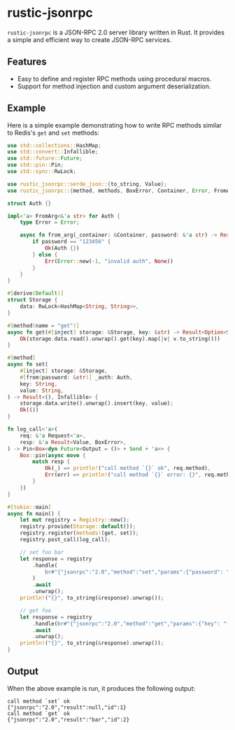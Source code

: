 # rustic-jsonrpc

`rustic-jsonrpc` is a JSON-RPC 2.0 server library written in Rust. It provides a simple and efficient way to create JSON-RPC services.

## Features

- Easy to define and register RPC methods using procedural macros.
- Support for method injection and custom argument deserialization.

## Example

Here is a simple example demonstrating how to write RPC methods similar to Redis's `get` and `set` methods:

```rust
use std::collections::HashMap;
use std::convert::Infallible;
use std::future::Future;
use std::pin::Pin;
use std::sync::RwLock;

use rustic_jsonrpc::serde_json::{to_string, Value};
use rustic_jsonrpc::{method, methods, BoxError, Container, Error, FromArg, Registry, Request};

struct Auth {}

impl<'a> FromArg<&'a str> for Auth {
    type Error = Error;

    async fn from_arg(_container: &Container, password: &'a str) -> Result<Self, Self::Error> {
        if password == "123456" {
            Ok(Auth {})
        } else {
            Err(Error::new(-1, "invalid auth", None))
        }
    }
}

#[derive(Default)]
struct Storage {
    data: RwLock<HashMap<String, String>>,
}

#[method(name = "get")]
async fn get(#[inject] storage: &Storage, key: &str) -> Result<Option<String>, Infallible> {
    Ok(storage.data.read().unwrap().get(key).map(|v| v.to_string()))
}

#[method]
async fn set(
    #[inject] storage: &Storage,
    #[from(password: &str)] _auth: Auth,
    key: String,
    value: String,
) -> Result<(), Infallible> {
    storage.data.write().unwrap().insert(key, value);
    Ok(())
}

fn log_call<'a>(
    req: &'a Request<'a>,
    resp: &'a Result<Value, BoxError>,
) -> Pin<Box<dyn Future<Output = ()> + Send + 'a>> {
    Box::pin(async move {
        match resp {
            Ok(_) => println!("call method `{}` ok", req.method),
            Err(err) => println!("call method `{}` error: {}", req.method, err),
        }
    })
}

#[tokio::main]
async fn main() {
    let mut registry = Registry::new();
    registry.provide(Storage::default());
    registry.register(methods!(get, set));
    registry.post_call(log_call);

    // set foo bar
    let response = registry
        .handle(
            br#"{"jsonrpc":"2.0","method":"set","params":{"password": "123456","key": "foo", "value": "bar"}, "id":1}"#,
        )
        .await
        .unwrap();
    println!("{}", to_string(&response).unwrap());

    // get foo
    let response = registry
        .handle(br#"{"jsonrpc":"2.0","method":"get","params":{"key": "foo"}, "id":2}"#)
        .await
        .unwrap();
    println!("{}", to_string(&response).unwrap());
}
```

## Output

When the above example is run, it produces the following output:

```
call method `set` ok
{"jsonrpc":"2.0","result":null,"id":1}
call method `get` ok
{"jsonrpc":"2.0","result":"bar","id":2}
```
